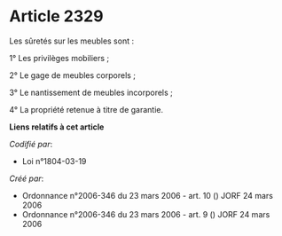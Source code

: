 # Article 2329

Les sûretés sur les meubles sont :

1° Les privilèges mobiliers ;

2° Le gage de meubles corporels ;

3° Le nantissement de meubles incorporels ;

4° La propriété retenue à titre de garantie.

**Liens relatifs à cet article**

_Codifié par_:

  - Loi n°1804-03-19

_Créé par_:

  - Ordonnance n°2006-346 du 23 mars 2006 - art. 10 () JORF 24 mars 2006
  - Ordonnance n°2006-346 du 23 mars 2006 - art. 9 () JORF 24 mars 2006
